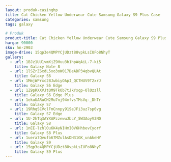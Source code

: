 ```yaml
---
layout: produk-casinghp
title: Cat Chicken Yellow Underwear Cute Samsung Galaxy S9 Plus Case
categories: samsung
tags: galaxy

# Produk
product-title: Cat Chicken Yellow Underwear Cute Samsung Galaxy S9 Plus Case
harga: 90000
sku: hn-2903
image-drive: 15qp3e4QMPYCjUDzt88vpkLsIUFo8NhyT
gallery:
  - url: 1BJz1UU1vmXjZ9Huu3b1hpWqAiL-7-ki5
    title: Galaxy Note 8
  - url: 1lSZrZSxdL5xo3oW017DeADP34qbvQUAt
    title: Galaxy S6
  - url: 1MmjWPrxc2BJwbiyOApI_QCTHUV9T2xrJ
    title: Galaxy S6 Edge
  - url: 1Z9pRXXVJtQM9TkOb7tJkYxqp-OlOzzll
    title: Galaxy S6 Edge Plus
  - url: 1ekuUARuCH2Mu7nj94mfvsTMsVq-_DhTr
    title: Galaxy S7
  - url: 19RhqSCVclFmCnnpy91SeJFi3uz7sp6vg
    title: Galaxy S7 Edge
  - url: 1U-2hTq3AYXAPzzewuJbLY_5W3AoyV3ND
    title: Galaxy S8
  - url: 1nEE-lzhlOu6K4yNIHmI0V6HhbevCyorf
    title: Galaxy S8 Plus
  - url: 1uera7Qvufb67MZulAsDH31GK_unAkeHY
    title: Galaxy S9
  - url: 15qp3e4QMPYCjUDzt88vpkLsIUFo8NhyT
    title: Galaxy S9 Plus
---
```

